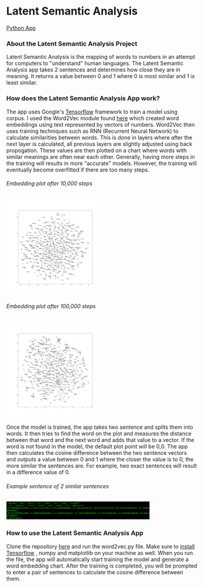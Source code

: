 # Latent Semantic Analysis

[Python App](https://github.com/doubleyip/TensorflowProject)

### About the Latent Semantic Analysis Project

Latent Semantic Analysis is the mapping of words to numbers in an attempt for computers to "understand" human languages.
The Latent Semantic Analysis app takes 2 sentences and determines how close they are in meaning. It returns a value between 
0 and 1 where 0 is most similar and 1 is least similar.

### How does the Latent Semantic Analysis App work?

The app uses Google's [Tensorflow](https://www.tensorflow.org/) framework to train a model using corpus. 
I used the Word2Vec module found [here](https://www.tensorflow.org/) which created word embeddings using text represented by vectors of numbers.
Word2Vec then uses training techniques such as RNN (Recurrent Neural Network) to calculate similarities between
words. This is done in layers where after the next layer is calculated, all previous layers are slightly adjusted 
using back propogation. These values are then plotted on a chart where words with similar meanings are often near each other.
Generally, having more steps in the training will results in more "accurate" models. However, the training will eventually become overfitted
if there are too many steps.

###### Embedding plot after 10,000 steps
<img src="/images/10ksteps.png" width="50%" height="50%">


###### Embedding plot after 100,000 steps
<img src="/images/100ksteps.png" width="50%" height="50%">

Once the model is trained, the app takes two sentence and splits them into words. It then tries to find the word on the plot and measures the distance
between that word and the next word and adds that value to a vector. If the word is not found in the model, the default plot point will be 0,0. 
The app then calculates the cosine difference between the two sentence vectors and outputs a value between 0 and 1 where the closer the value is to 0,
the more similar the sentences are. For example, two exact sentences will result in a difference value of 0.

###### Example sentence of 2 similar sentences

<img src="/images/lsaexample.png" width="75%" height="75%">

### How to use the Latent Semantic Analysis App

Clone the repository [here](https://github.com/doubleyip/TensorflowProject) and run the word2vec.py file. Make sure to [install Tensorflow](https://www.tensorflow.org/install/pip)
, numpy and matplotlib on your machine as well. When you run the file, the app will automatically start training the model and generate a word embedding chart.
After the training is completed, you will be prompted to enter a pair of sentences to calculate the cosine difference between them.


